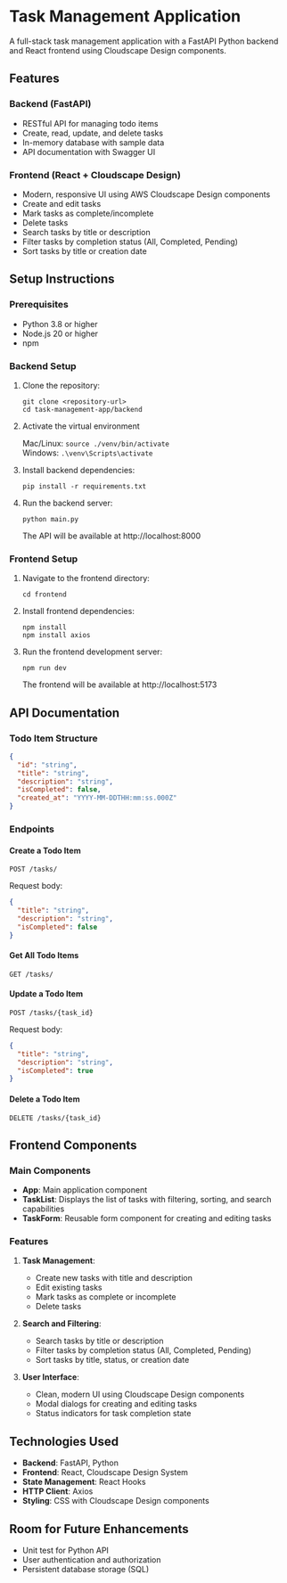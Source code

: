 # Task Management Application

A full-stack task management application with a FastAPI Python backend and React frontend using Cloudscape Design components.

## Features

### Backend (FastAPI)
- RESTful API for managing todo items
- Create, read, update, and delete tasks
- In-memory database with sample data
- API documentation with Swagger UI

### Frontend (React + Cloudscape Design)
- Modern, responsive UI using AWS Cloudscape Design components
- Create and edit tasks
- Mark tasks as complete/incomplete
- Delete tasks
- Search tasks by title or description
- Filter tasks by completion status (All, Completed, Pending)
- Sort tasks by title or creation date

## Setup Instructions

### Prerequisites

- Python 3.8 or higher
- Node.js 20 or higher
- npm

### Backend Setup

1. Clone the repository:
   ```
   git clone <repository-url>
   cd task-management-app/backend
   ```

2. Activate the virtual environment

   Mac/Linux: `source ./venv/bin/activate`  
   Windows: `.\venv\Scripts\activate`

3. Install backend dependencies:
   ```
   pip install -r requirements.txt
   ```
4. Run the backend server:
   ```
   python main.py
   ```

   The API will be available at http://localhost:8000

### Frontend Setup

1. Navigate to the frontend directory:
   ```
   cd frontend
   ```

2. Install frontend dependencies:
   ```
   npm install
   npm install axios
   ```

3. Run the frontend development server:
   ```
   npm run dev
   ```

   The frontend will be available at http://localhost:5173

## API Documentation

### Todo Item Structure

```json
{
  "id": "string",
  "title": "string",
  "description": "string",
  "isCompleted": false,
  "created_at": "YYYY-MM-DDTHH:mm:ss.000Z"
}
```

### Endpoints

#### Create a Todo Item

```
POST /tasks/
```

Request body:
```json
{
  "title": "string",
  "description": "string",
  "isCompleted": false
}
```

#### Get All Todo Items

```
GET /tasks/
```

#### Update a Todo Item

```
POST /tasks/{task_id}
```

Request body:
```json
{
  "title": "string",
  "description": "string",
  "isCompleted": true
}
```

#### Delete a Todo Item

```
DELETE /tasks/{task_id}
```

## Frontend Components

### Main Components

- **App**: Main application component
- **TaskList**: Displays the list of tasks with filtering, sorting, and search capabilities
- **TaskForm**: Reusable form component for creating and editing tasks

### Features

1. **Task Management**:
   - Create new tasks with title and description
   - Edit existing tasks
   - Mark tasks as complete or incomplete
   - Delete tasks

2. **Search and Filtering**:
   - Search tasks by title or description
   - Filter tasks by completion status (All, Completed, Pending)
   - Sort tasks by title, status, or creation date

3. **User Interface**:
   - Clean, modern UI using Cloudscape Design components
   - Modal dialogs for creating and editing tasks
   - Status indicators for task completion state

## Technologies Used

- **Backend**: FastAPI, Python
- **Frontend**: React, Cloudscape Design System
- **State Management**: React Hooks
- **HTTP Client**: Axios
- **Styling**: CSS with Cloudscape Design components

## Room for Future Enhancements

- Unit test for Python API
- User authentication and authorization
- Persistent database storage (SQL)
